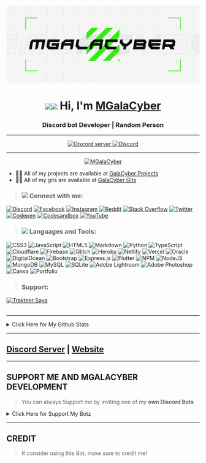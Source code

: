 <div align="center" style"border-radius:15px">
      <a href="https://galacyber.xyz">
        <img src="./Images/MGalaCyber.gif" />
    </a>
</div>
<h1 align="center">
<!--       <a href="https://galacyber.xyz"> -->
            <img src="https://media.giphy.com/media/hvRJCLFzcasrR4ia7z/giphy.gif" width="28"/><img src="https://emojis.slackmojis.com/emojis/images/1531849430/4246/blob-sunglasses.gif?1531849430" width="28"/>
      </a>
      Hi, I'm
      <a href="https://galacyber.is-a.dev">MGalaCyber</a>
</h1>

<h3 align="center">
  Discord bot Developer | Random Person
</h3>

***
<p align="center">
  <a href="https://discord.gg/VzGNhtmmfB"><img src="https://discordapp.com/api/guilds/826406117658853417/widget.png?style=banner2" alt="Discord server">
  </a>
  <a href="https://discord.com/users/682211671728455702">
    <img src="https://discord.c99.nl/widget/theme-2/682211671728455702.png" width = 376,5px alt="Discord"/>
  </a>
</p>

***
<p align="center">
  <a href="https://github.com/MGalaCyber">
    <img src="https://komarev.com/ghpvc/?username=MGalaCyber&style=for-the-badge&label=PROFILE%20VIEWS&color=6e57ff" alt="MGalaCyber" />
  </a>
</p>

- 👨‍💻 All of my projects are available at [GalaCyber Projects](https://github.com/MGalaCyber?tab=repositories)
- 👨‍💻 All of my gits are available at [GalaCyber Gits](https://gist.github.com/MGalaCyber)

> <h3 align="left"><img src='https://raw.githubusercontent.com/ShahriarShafin/ShahriarShafin/main/Assets/handshake.gif' width="40"> Connect with me:</h3>
<div align="left">

[![Discord](https://img.shields.io/badge/Discord-%237289DA.svg?style=for-the-badge&logo=discord&logoColor=white)](htttps://discord.gg/https://discord.gg/VzGNhtmmfB)
[![Facebook](https://img.shields.io/badge/Facebook-%231877F2.svg?style=for-the-badge&logo=Facebook&logoColor=white)](https://facebook.com/GalaNimation)
[![Instagram](https://img.shields.io/badge/Instagram-%23E4405F.svg?style=for-the-badge&logo=Instagram&logoColor=white)](https://instagram.com/Ib.Manggala)
[![Reddit](https://img.shields.io/badge/Reddit-%23FF4500.svg?style=for-the-badge&logo=Reddit&logoColor=white)](https://reddit.com/user/GalaXd1274)
[![Stack Overflow](https://img.shields.io/badge/-Stackoverflow-FE7A16?style=for-the-badge&logo=stack-overflow&logoColor=white)](https://stackoverflow.com/users/18128610)
[![Twitter](https://img.shields.io/badge/Twitter-%231DA1F2.svg?style=for-the-badge&logo=Twitter&logoColor=white)](https://twitter.com/IB_Manggala)
[![Codepen](https://img.shields.io/badge/Codepen-%23000000.svg?style=for-the-badge&logo=Codepen&logoColor=white)](https://codepen.io/mgalacyber)
[![Codesandbox](https://img.shields.io/badge/Codesandbox-%23000000.svg?style=for-the-badge&logo=Codesandbox&logoColor=white)](https://codesandbox.com/mgalacyber)
[![YouTube](https://img.shields.io/badge/YouTube-%23FF0000.svg?style=for-the-badge&logo=YouTube&logoColor=white)](https://youtube.com/channel/UCgCCwoPs1l895X3ssa1DP0Q) 

</div>

> <h3 align="left"><img src = "https://media2.giphy.com/media/QssGEmpkyEOhBCb7e1/giphy.gif?cid=ecf05e47a0n3gi1bfqntqmob8g9aid1oyj2wr3ds3mg700bl&rid=giphy.gif" width = 18> Languages and Tools: </h3>
<div align="left">

![CSS3](https://img.shields.io/badge/css3-%231572B6.svg?style=for-the-badge&logo=css3&logoColor=white)
![JavaScript](https://img.shields.io/badge/javascript-%23323330.svg?style=for-the-badge&logo=javascript&logoColor=%23F7DF1E)
![HTML5](https://img.shields.io/badge/html5-%23E34F26.svg?style=for-the-badge&logo=html5&logoColor=white)
![Markdown](https://img.shields.io/badge/markdown-%23000000.svg?style=for-the-badge&logo=markdown&logoColor=white)
![Python](https://img.shields.io/badge/python-3670A0?style=for-the-badge&logo=python&logoColor=ffdd54)
![TypeScript](https://img.shields.io/badge/typescript-%23007ACC.svg?style=for-the-badge&logo=typescript&logoColor=white)
![Cloudflare](https://img.shields.io/badge/Cloudflare-F38020?style=for-the-badge&logo=Cloudflare&logoColor=white)
![Firebase](https://img.shields.io/badge/firebase-%23039BE5.svg?style=for-the-badge&logo=firebase)
![Glitch](https://img.shields.io/badge/glitch-%233333FF.svg?style=for-the-badge&logo=glitch&logoColor=white)
![Heroku](https://img.shields.io/badge/heroku-%23430098.svg?style=for-the-badge&logo=heroku&logoColor=white)
![Netlify](https://img.shields.io/badge/netlify-%23000000.svg?style=for-the-badge&logo=netlify&logoColor=#00C7B7)
![Vercel](https://img.shields.io/badge/vercel-%23000000.svg?style=for-the-badge&logo=vercel&logoColor=white)
![Oracle](https://img.shields.io/badge/Oracle-F80000?style=for-the-badge&logo=oracle&logoColor=white)
![DigitalOcean](https://img.shields.io/badge/DigitalOcean-%230167ff.svg?style=for-the-badge&logo=digitalOcean&logoColor=white)
![Bootstrap](https://img.shields.io/badge/bootstrap-%23563D7C.svg?style=for-the-badge&logo=bootstrap&logoColor=white)
![Express.js](https://img.shields.io/badge/express.js-%23404d59.svg?style=for-the-badge&logo=express&logoColor=%2361DAFB)
![Flutter](https://img.shields.io/badge/Flutter-%2302569B.svg?style=for-the-badge&logo=Flutter&logoColor=white)
![NPM](https://img.shields.io/badge/NPM-%23000000.svg?style=for-the-badge&logo=npm&logoColor=white)
![NodeJS](https://img.shields.io/badge/node.js-6DA55F?style=for-the-badge&logo=node.js&logoColor=white)
![MongoDB](https://img.shields.io/badge/MongoDB-%234ea94b.svg?style=for-the-badge&logo=mongodb&logoColor=white)
![MySQL](https://img.shields.io/badge/mysql-%2300f.svg?style=for-the-badge&logo=mysql&logoColor=white)
![SQLite](https://img.shields.io/badge/sqlite-%2307405e.svg?style=for-the-badge&logo=sqlite&logoColor=white)
![Adobe Lightroom](https://img.shields.io/badge/Adobe%20Lightroom-31A8FF.svg?style=for-the-badge&logo=Adobe%20Lightroom&logoColor=white)
![Adobe Photoshop](https://img.shields.io/badge/adobephotoshop-%2331A8FF.svg?style=for-the-badge&logo=adobephotoshop&logoColor=white)
![Canva](https://img.shields.io/badge/Canva-%2300C4CC.svg?style=for-the-badge&logo=Canva&logoColor=white)
![Portfolio](https://img.shields.io/badge/Portfolio-%23000000.svg?style=for-the-badge&logo=firefox&logoColor=#FF7139)

</div>

> <h3 align="left">Support:</h3>
  <a href="https://trakteer.id/manggala1274" target="_blank">
      <img id="wse-buttons-preview" src="https://cdn.trakteer.id/images/embed/trbtn-green-1.png" height="40" style="border:0px;height:40px;" alt="Trakteer Saya">
  </a>
  <!-- <a href="https://ko-fi.com/mgalacyber1274" target="_blank">
    <img align="left" src="https://cdn.ko-fi.com/cdn/kofi3.png?v=3" height="50" width="210" alt="mgalacyber1274" />
  </a> -->
<br>
<br>

***
  
<details>
<summary>Click Here for My Github Stats</summary>
<br>
<div align="center">
  <a href="https://github.com/ryo-ma/github-profile-trophy">
    <img src="https://github-profile-trophy.vercel.app/?username=mgalacyber&theme=radical" alt="mgalacyber" />
  </a>
  <a href="https://twitter.com/" target="blank">
    <img src="https://img.shields.io/twitter/follow/?logo=twitter&style=for-the-badge" alt="" />
  </a>
  <a href="https://github.com/MGalaCyber">
    <img src="https://github-readme-stats.vercel.app/api/top-langs?username=mgalacyber&show_icons=true&title_color=04ff00&text_color=2bff00&bg_color=121212&locale=en&layout=compact" alt="mgalacyber" />
    <p>
  </a>
  <a href="https://github.com/MGalaCyber">
    <img src="https://github-readme-stats.vercel.app/api?username=mgalacyber&show_icons=true&title_color=04ff00&text_color=2bff00&bg_color=121212&locale=en" alt="mgalacyber" />
  </a>
  <a href="https://github.com/MGalaCyber">
    <img src="https://github-readme-streak-stats.herokuapp.com?user=MGalaCyber&hide_border=false&background=121212&currStreakLabel=4760BB&sideLabels=4760BB&currStreakNum=FFFF00&dates=FFFF00&sideNums=04ff00&fire=FF0000&ring=04ff00&stroke=FFFFFFFF)](https://git.io/streak-stats" />
  </a>
  <a href="https://github.com/MGalaCyber">
    <img src="https://github-readme-stats.vercel.app/api/wakatime?username=@01249c98-d102-4753-9eb3-d47cc1f3f864&show_icons=true&title_color=04ff00&text_color=4760BB&bg_color=121212&compact=True" />
  </a>

***

  <a href="https://github.com/MGalaCyber"><img alt="Activity Graph" src="https://activity-graph.herokuapp.com/graph?username=MGalaCyber&bg_color=0D1117&color=ffffff&line=04ff00&point=ffffff&area=true&hide_border=true" /></a>
</div>
</details>

***
## [Discord Server](https://discord.gg/VzGNhtmmfB) | [Website](https://galacyber.vercel.app)

***
## SUPPORT ME AND MGALACYBER DEVELOPMENT

> You can always Support me by inviting one of my **own Discord Bots**

<details>
<summary>Click Here for Support My Botz</summary>
<br>
  
  <div align="center">
<a href="https://top.gg/bot/869755197046530060">
  <img src="https://top.gg/api/widget/869755197046530060.svg">
</a>
</div>
  
</details>

***
## CREDIT
> If consider using this Bot, make sure to credit me!

<!-- <img src="https://github-readme-streak-stats.herokuapp.com/?user=mgalacyber&theme=dark&" alt="mgalacyber" /> -->
<!-- <img src="https://github-readme-stats.vercel.app/api/top-langs/?username=mgalacyber&theme=tokyonight&hide=batchfile"> -->
<!-- <img src="https://cdn.discordapp.com/attachments/891317640763695134/940941206282715146/MGalaCyber.gif?size=4096" style"width: 100%;border-radius:15px"> -->
<!-- <img src="https://komarev.com/ghpvc/?username=mgalacyber&label=Profile%20views&color=00ff11&style=flat-square" alt="mgalacyber" /> -->
